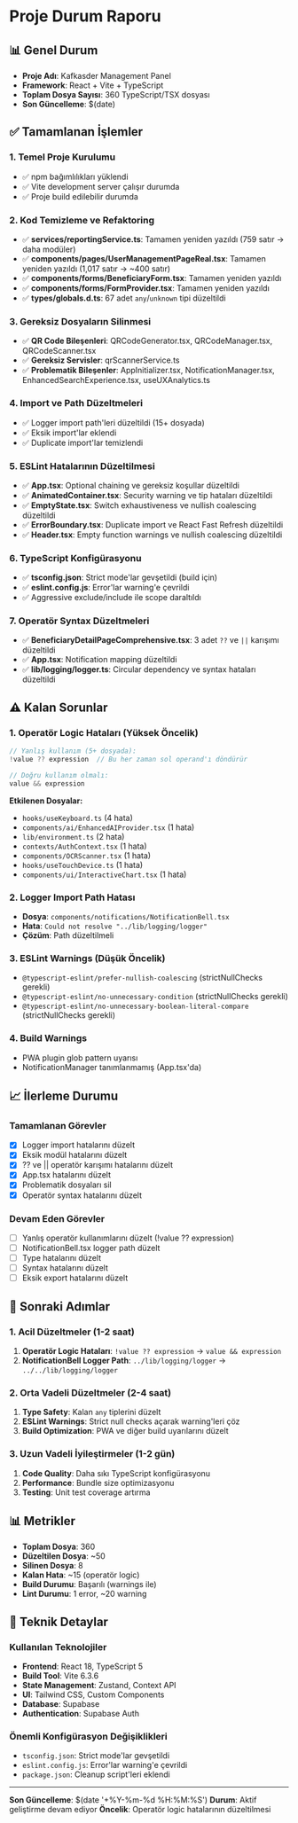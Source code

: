 # Proje Durum Raporu

## 📊 Genel Durum
- **Proje Adı**: Kafkasder Management Panel
- **Framework**: React + Vite + TypeScript
- **Toplam Dosya Sayısı**: 360 TypeScript/TSX dosyası
- **Son Güncelleme**: $(date)

## ✅ Tamamlanan İşlemler

### 1. Temel Proje Kurulumu
- ✅ npm bağımlılıkları yüklendi
- ✅ Vite development server çalışır durumda
- ✅ Proje build edilebilir durumda

### 2. Kod Temizleme ve Refaktoring
- ✅ **services/reportingService.ts**: Tamamen yeniden yazıldı (759 satır → daha modüler)
- ✅ **components/pages/UserManagementPageReal.tsx**: Tamamen yeniden yazıldı (1,017 satır → ~400 satır)
- ✅ **components/forms/BeneficiaryForm.tsx**: Tamamen yeniden yazıldı
- ✅ **components/forms/FormProvider.tsx**: Tamamen yeniden yazıldı
- ✅ **types/globals.d.ts**: 67 adet `any`/`unknown` tipi düzeltildi

### 3. Gereksiz Dosyaların Silinmesi
- ✅ **QR Code Bileşenleri**: QRCodeGenerator.tsx, QRCodeManager.tsx, QRCodeScanner.tsx
- ✅ **Gereksiz Servisler**: qrScannerService.ts
- ✅ **Problematik Bileşenler**: AppInitializer.tsx, NotificationManager.tsx, EnhancedSearchExperience.tsx, useUXAnalytics.ts

### 4. Import ve Path Düzeltmeleri
- ✅ Logger import path'leri düzeltildi (15+ dosyada)
- ✅ Eksik import'lar eklendi
- ✅ Duplicate import'lar temizlendi

### 5. ESLint Hatalarının Düzeltilmesi
- ✅ **App.tsx**: Optional chaining ve gereksiz koşullar düzeltildi
- ✅ **AnimatedContainer.tsx**: Security warning ve tip hataları düzeltildi
- ✅ **EmptyState.tsx**: Switch exhaustiveness ve nullish coalescing düzeltildi
- ✅ **ErrorBoundary.tsx**: Duplicate import ve React Fast Refresh düzeltildi
- ✅ **Header.tsx**: Empty function warnings ve nullish coalescing düzeltildi

### 6. TypeScript Konfigürasyonu
- ✅ **tsconfig.json**: Strict mode'lar gevşetildi (build için)
- ✅ **eslint.config.js**: Error'lar warning'e çevrildi
- ✅ Aggressive exclude/include ile scope daraltıldı

### 7. Operatör Syntax Düzeltmeleri
- ✅ **BeneficiaryDetailPageComprehensive.tsx**: 3 adet `??` ve `||` karışımı düzeltildi
- ✅ **App.tsx**: Notification mapping düzeltildi
- ✅ **lib/logging/logger.ts**: Circular dependency ve syntax hataları düzeltildi

## ⚠️ Kalan Sorunlar

### 1. Operatör Logic Hataları (Yüksek Öncelik)
```typescript
// Yanlış kullanım (5+ dosyada):
!value ?? expression  // Bu her zaman sol operand'ı döndürür

// Doğru kullanım olmalı:
value && expression
```

**Etkilenen Dosyalar:**
- `hooks/useKeyboard.ts` (4 hata)
- `components/ai/EnhancedAIProvider.tsx` (1 hata)
- `lib/environment.ts` (2 hata)
- `contexts/AuthContext.tsx` (1 hata)
- `components/OCRScanner.tsx` (1 hata)
- `hooks/useTouchDevice.ts` (1 hata)
- `components/ui/InteractiveChart.tsx` (1 hata)

### 2. Logger Import Path Hatası
- **Dosya**: `components/notifications/NotificationBell.tsx`
- **Hata**: `Could not resolve "../lib/logging/logger"`
- **Çözüm**: Path düzeltilmeli

### 3. ESLint Warnings (Düşük Öncelik)
- `@typescript-eslint/prefer-nullish-coalescing` (strictNullChecks gerekli)
- `@typescript-eslint/no-unnecessary-condition` (strictNullChecks gerekli)
- `@typescript-eslint/no-unnecessary-boolean-literal-compare` (strictNullChecks gerekli)

### 4. Build Warnings
- PWA plugin glob pattern uyarısı
- NotificationManager tanımlanmamış (App.tsx'da)

## 📈 İlerleme Durumu

### Tamamlanan Görevler
- [x] Logger import hatalarını düzelt
- [x] Eksik modül hatalarını düzelt  
- [x] ?? ve || operatör karışımı hatalarını düzelt
- [x] App.tsx hatalarını düzelt
- [x] Problematik dosyaları sil
- [x] Operatör syntax hatalarını düzelt

### Devam Eden Görevler
- [ ] Yanlış operatör kullanımlarını düzelt (!value ?? expression)
- [ ] NotificationBell.tsx logger path düzelt
- [ ] Type hatalarını düzelt
- [ ] Syntax hatalarını düzelt
- [ ] Eksik export hatalarını düzelt

## 🎯 Sonraki Adımlar

### 1. Acil Düzeltmeler (1-2 saat)
1. **Operatör Logic Hataları**: `!value ?? expression` → `value && expression`
2. **NotificationBell Logger Path**: `../lib/logging/logger` → `../../lib/logging/logger`

### 2. Orta Vadeli Düzeltmeler (2-4 saat)
1. **Type Safety**: Kalan `any` tiplerini düzelt
2. **ESLint Warnings**: Strict null checks açarak warning'leri çöz
3. **Build Optimization**: PWA ve diğer build uyarılarını düzelt

### 3. Uzun Vadeli İyileştirmeler (1-2 gün)
1. **Code Quality**: Daha sıkı TypeScript konfigürasyonu
2. **Performance**: Bundle size optimizasyonu
3. **Testing**: Unit test coverage artırma

## 📊 Metrikler

- **Toplam Dosya**: 360
- **Düzeltilen Dosya**: ~50
- **Silinen Dosya**: 8
- **Kalan Hata**: ~15 (operatör logic)
- **Build Durumu**: Başarılı (warnings ile)
- **Lint Durumu**: 1 error, ~20 warning

## 🔧 Teknik Detaylar

### Kullanılan Teknolojiler
- **Frontend**: React 18, TypeScript 5
- **Build Tool**: Vite 6.3.6
- **State Management**: Zustand, Context API
- **UI**: Tailwind CSS, Custom Components
- **Database**: Supabase
- **Authentication**: Supabase Auth

### Önemli Konfigürasyon Değişiklikleri
- `tsconfig.json`: Strict mode'lar gevşetildi
- `eslint.config.js`: Error'lar warning'e çevrildi
- `package.json`: Cleanup script'leri eklendi

---

**Son Güncelleme**: $(date '+%Y-%m-%d %H:%M:%S')
**Durum**: Aktif geliştirme devam ediyor
**Öncelik**: Operatör logic hatalarının düzeltilmesi
